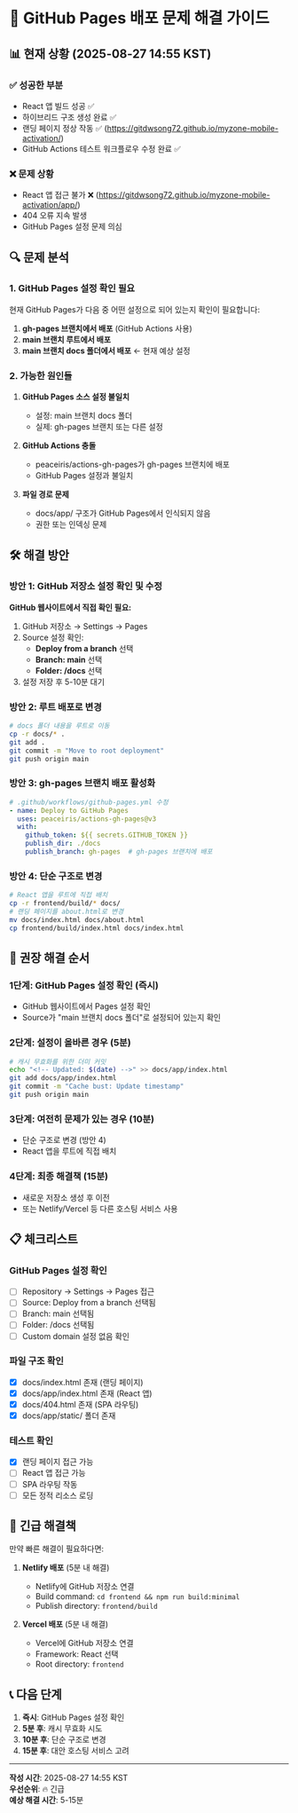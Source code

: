 # 🔧 GitHub Pages 배포 문제 해결 가이드

## 📊 현재 상황 (2025-08-27 14:55 KST)

### ✅ 성공한 부분
- React 앱 빌드 성공 ✅
- 하이브리드 구조 생성 완료 ✅
- 랜딩 페이지 정상 작동 ✅ (https://gitdwsong72.github.io/myzone-mobile-activation/)
- GitHub Actions 테스트 워크플로우 수정 완료 ✅

### ❌ 문제 상황
- React 앱 접근 불가 ❌ (https://gitdwsong72.github.io/myzone-mobile-activation/app/)
- 404 오류 지속 발생
- GitHub Pages 설정 문제 의심

## 🔍 문제 분석

### 1. GitHub Pages 설정 확인 필요
현재 GitHub Pages가 다음 중 어떤 설정으로 되어 있는지 확인이 필요합니다:

1. **gh-pages 브랜치에서 배포** (GitHub Actions 사용)
2. **main 브랜치 루트에서 배포**
3. **main 브랜치 docs 폴더에서 배포** ← 현재 예상 설정

### 2. 가능한 원인들
1. **GitHub Pages 소스 설정 불일치**
   - 설정: main 브랜치 docs 폴더
   - 실제: gh-pages 브랜치 또는 다른 설정

2. **GitHub Actions 충돌**
   - peaceiris/actions-gh-pages가 gh-pages 브랜치에 배포
   - GitHub Pages 설정과 불일치

3. **파일 경로 문제**
   - docs/app/ 구조가 GitHub Pages에서 인식되지 않음
   - 권한 또는 인덱싱 문제

## 🛠️ 해결 방안

### 방안 1: GitHub 저장소 설정 확인 및 수정
**GitHub 웹사이트에서 직접 확인 필요:**

1. GitHub 저장소 → Settings → Pages
2. Source 설정 확인:
   - **Deploy from a branch** 선택
   - **Branch: main** 선택
   - **Folder: /docs** 선택
3. 설정 저장 후 5-10분 대기

### 방안 2: 루트 배포로 변경
```bash
# docs 폴더 내용을 루트로 이동
cp -r docs/* .
git add .
git commit -m "Move to root deployment"
git push origin main
```

### 방안 3: gh-pages 브랜치 배포 활성화
```yaml
# .github/workflows/github-pages.yml 수정
- name: Deploy to GitHub Pages
  uses: peaceiris/actions-gh-pages@v3
  with:
    github_token: ${{ secrets.GITHUB_TOKEN }}
    publish_dir: ./docs
    publish_branch: gh-pages  # gh-pages 브랜치에 배포
```

### 방안 4: 단순 구조로 변경
```bash
# React 앱을 루트에 직접 배치
cp -r frontend/build/* docs/
# 랜딩 페이지를 about.html로 변경
mv docs/index.html docs/about.html
cp frontend/build/index.html docs/index.html
```

## 🎯 권장 해결 순서

### 1단계: GitHub Pages 설정 확인 (즉시)
- GitHub 웹사이트에서 Pages 설정 확인
- Source가 "main 브랜치 docs 폴더"로 설정되어 있는지 확인

### 2단계: 설정이 올바른 경우 (5분)
```bash
# 캐시 무효화를 위한 더미 커밋
echo "<!-- Updated: $(date) -->" >> docs/app/index.html
git add docs/app/index.html
git commit -m "Cache bust: Update timestamp"
git push origin main
```

### 3단계: 여전히 문제가 있는 경우 (10분)
- 단순 구조로 변경 (방안 4)
- React 앱을 루트에 직접 배치

### 4단계: 최종 해결책 (15분)
- 새로운 저장소 생성 후 이전
- 또는 Netlify/Vercel 등 다른 호스팅 서비스 사용

## 📋 체크리스트

### GitHub Pages 설정 확인
- [ ] Repository → Settings → Pages 접근
- [ ] Source: Deploy from a branch 선택됨
- [ ] Branch: main 선택됨
- [ ] Folder: /docs 선택됨
- [ ] Custom domain 설정 없음 확인

### 파일 구조 확인
- [x] docs/index.html 존재 (랜딩 페이지)
- [x] docs/app/index.html 존재 (React 앱)
- [x] docs/404.html 존재 (SPA 라우팅)
- [x] docs/app/static/ 폴더 존재

### 테스트 확인
- [x] 랜딩 페이지 접근 가능
- [ ] React 앱 접근 가능
- [ ] SPA 라우팅 작동
- [ ] 모든 정적 리소스 로딩

## 🚨 긴급 해결책

만약 빠른 해결이 필요하다면:

1. **Netlify 배포** (5분 내 해결)
   - Netlify에 GitHub 저장소 연결
   - Build command: `cd frontend && npm run build:minimal`
   - Publish directory: `frontend/build`

2. **Vercel 배포** (5분 내 해결)
   - Vercel에 GitHub 저장소 연결
   - Framework: React 선택
   - Root directory: `frontend`

## 📞 다음 단계

1. **즉시**: GitHub Pages 설정 확인
2. **5분 후**: 캐시 무효화 시도
3. **10분 후**: 단순 구조로 변경
4. **15분 후**: 대안 호스팅 서비스 고려

---

**작성 시간**: 2025-08-27 14:55 KST  
**우선순위**: 🔥 긴급  
**예상 해결 시간**: 5-15분